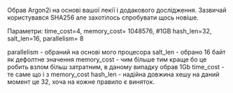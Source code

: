 Обрав Argon2i на основі вашої лекії і додакового дослідження.
Зазвичай користувався SHA256 але захотілось спробувати щось новіше.

Параметри: 
    time_cost=4,
    memory_cost= 1048576, #1GB
    hash_len=32,
    salt_len=16,
    parallelism= 8

parallelism - обраний на основі мого процесора
salt_len - обрано 16 байт як дефолтне значення
memory_cost - чим більше тим краще бо це робить взлом більш затратним, 
              в даному випадку обрав 1Gb
time_cost - те саме що і з memory_cost 
hash_len - надійна довжина хешу на даний момент це 32, хоча на кожне правило є виняток.

